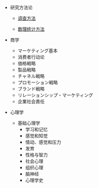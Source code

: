 <!-- docs/_sidebar.md -->

* 研究方法论

    * [调查方法](研究方法/1、调查方法.md)
    

    * [数理统计方法](研究方法/2、数理统计方法.md)
    
* 商学
    * マーケティング基本
    * 消费者行动论
    * 価格戦略
    * 製品戦略
    * チャネル戦略
    * プロモーション戦略
    * ブランド戦略
    * リレーションシップ・マーケティング
    * 企業社会責任

* 心理学
    * 基础心理学
        * 学习和记忆
        * 感觉和知觉
        * 情动、感觉和压力
        * 发育
        * 性格与智力
        * 社会心理
        * 组织心理
        * 脑神经
        * 心理学史

    
